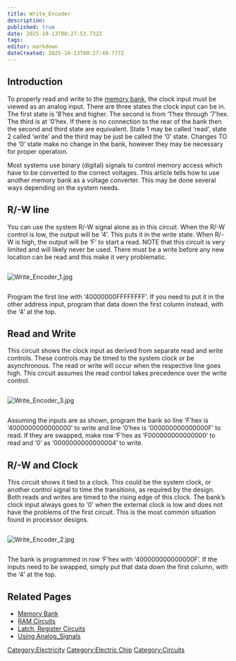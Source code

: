 ```yaml
---
title: Write_Encoder
description: 
published: true
date: 2025-10-13T00:27:53.732Z
tags: 
editor: markdown
dateCreated: 2025-10-13T00:27:49.777Z
---
```


## Introduction

To properly read and write to the [memory bank](Memory_Bank "wikilink"),
the clock input must be viewed as an analog input. There are three
states the clock input can be in. The first state is ‘8’hex and higher.
The second is from ‘1’hex through ‘7’hex. The third is at ‘0’hex. If
there is no connection to the rear of the bank then the second and third
state are equivalent. State 1 may be called ‘read’, state 2 called
‘write’ and the third may be just be called the ‘0’ state. Changes TO
the ‘0’ state make no change in the bank, however they may be necessary
for proper operation.

Most systems use binary (digital) signals to control memory access which
have to be converted to the correct voltages. This article tells how to
use another memory bank as a voltage converter. This may be done several
ways depending on the system needs.

## R/-W line

You can use the system R/-W signal alone as in this circuit. When the
R/-W control is low, the output will be ‘4’. This puts it in the write
state. When R/-W is high, the output will be ‘F’ to start a read. NOTE
that this circuit is very limited and will likely never be used. There
must be a write before any new location can be read and this make it
very problematic.

<div style="overflow:hidden">

![Write_Encoder_1.jpg](Write_Encoder_1.jpg "Write_Encoder_1.jpg")

</div>

Program the first line with ‘40000000FFFFFFFF’. If you need to put it in
the other address input, program that data down the first column
instead, with the ‘4’ at the top.

## Read and Write

This circuit shows the clock input as derived from separate read and
write controls. These controls may be timed to the system clock or be
asynchronous. The read or write will occur when the respective line goes
high. This circuit assumes the read control takes precedence over the
write control.

<div style="overflow:hidden">

![Write_Encoder_3.jpg](Write_Encoder_3.jpg "Write_Encoder_3.jpg")

</div>

Assuming the inputs are as shown, program the bank so line ‘F’hex is
‘4000000000000000’ to write and line ‘0’hex is ‘000000000000000F’ to
read. If they are swapped, make row ‘F’hex as ‘F000000000000000’ to read
and ‘0’ as ‘0000000000000004’ to write.

## R/-W and Clock

This circuit shows it tied to a clock. This could be the system clock,
or another control signal to time the transitions, as required by the
design. Both reads and writes are timed to the rising edge of this
clock. The bank’s clock input always goes to ‘0’ when the external clock
is low and does not have the problems of the first circuit. This is the
most common situation found in processor designs.

<div style="overflow:hidden">

![Write_Encoder_2.jpg](Write_Encoder_2.jpg "Write_Encoder_2.jpg")

</div>

The bank is programmed in row ‘F’hex with ‘400000000000000F’. If the
inputs need to be swapped, simply put that data down the first column,
with the ‘4’ at the top.

## Related Pages

  - [Memory Bank](Memory_Bank "wikilink")
  - [RAM Circuits](RAM_Circuits "wikilink")
  - [Latch, Register Circuits](Latch,_Register_Circuits "wikilink")
  - [Using Analog_Signals](Using_Analog_Signals "wikilink")

[Category:Electricity](Category:Electricity "wikilink")
[Category:Electric Chip](Category:Electric_Chip "wikilink")
[Category:Circuits](Category:Circuits "wikilink")